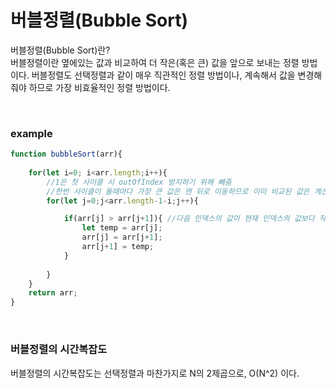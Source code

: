 # 버블정렬(Bubble Sort)
버블정렬(Bubble Sort)란?  
버블정렬이란 옆에있는 값과 비교하여 더 작은(혹은 큰) 값을 앞으로 보내는 정렬 방법이다.
버블정렬도 선택정렬과 같이 매우 직관적인 정렬 방법이나, 계속해서 값을 변경해 줘야 하므로 가장 비효율적인 정렬 방법이다.

<br/>

### example
```js
function bubbleSort(arr){
    
    for(let i=0; i<arr.length;i++){
        //1은 첫 사이클 시 outOfIndex 방지하기 위해 빼줌
        //한번 사이클이 돌때마다 가장 큰 값은 맨 뒤로 이동하므로 이미 비교된 값은 계산할 필요 없으므로 i를 빼줌
        for(let j=0;j<arr.length-1-i;j++){ 

            if(arr[j] > arr[j+1]){ //다음 인덱스의 값이 현재 인덱스의 값보다 작다면 두개의 위치를 변경해줌
                let temp = arr[j];
                arr[j] = arr[j+1];
                arr[j+1] = temp;
            }
            
        }
    }
    return arr;
}
```
<br/>

### 버블정렬의 시간복잡도
버블정렬의 시간복잡도는 선택정렬과 마찬가지로 N의 2제곱으로, O(N^2) 이다.

